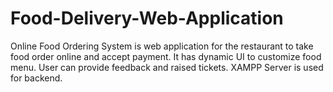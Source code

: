 # Food-Delivery-Web-Application
Online Food Ordering System is web application for the restaurant to take food order online and accept payment.
It has dynamic UI to customize food menu. User can provide feedback and raised tickets.
XAMPP Server is used for backend.
